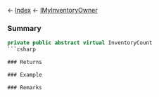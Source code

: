 ← [Index](Api-Index) ← [IMyInventoryOwner](VRage.Game.ModAPI.Ingame.IMyInventoryOwner)

### Summary

```csharp
private public abstract virtual InventoryCount
```csharp

### Returns

### Example

### Remarks

